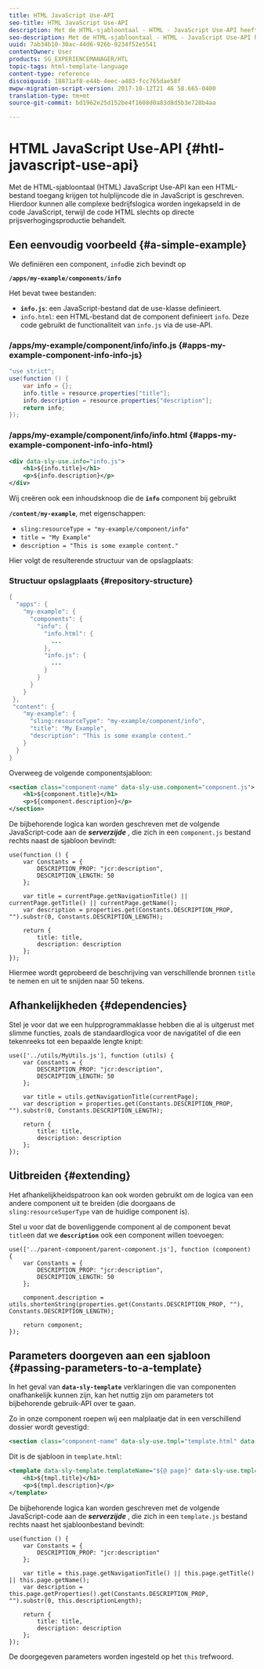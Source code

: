 ```yaml
---
title: HTML JavaScript Use-API
seo-title: HTML JavaScript Use-API
description: Met de HTML-sjabloontaal - HTML - JavaScript Use-API heeft een HTML-bestand toegang tot de hulplijncode die in JavaScript is geschreven.
seo-description: Met de HTML-sjabloontaal - HTML - JavaScript Use-API heeft een HTML-bestand toegang tot de hulplijncode die in JavaScript is geschreven.
uuid: 7ab34b10-30ac-44d6-926b-0234f52e5541
contentOwner: User
products: SG_EXPERIENCEMANAGER/HTL
topic-tags: html-template-language
content-type: reference
discoiquuid: 18871af8-e44b-4eec-a483-fcc765dae58f
mwpw-migration-script-version: 2017-10-12T21 46 58.665-0400
translation-type: tm+mt
source-git-commit: bd1962e25d152be4f1608d0a83d8d5b3e728b4aa

---
```



# HTML JavaScript Use-API {#htl-javascript-use-api}

Met de HTML-sjabloontaal (HTML) JavaScript Use-API kan een HTML-bestand toegang krijgen tot hulplijncode die in JavaScript is geschreven. Hierdoor kunnen alle complexe bedrijfslogica worden ingekapseld in de code JavaScript, terwijl de code HTML slechts op directe prijsverhogingsproductie behandelt.

## Een eenvoudig voorbeeld {#a-simple-example}

We definiëren een component, `info`die zich bevindt op

**`/apps/my-example/components/info`**

Het bevat twee bestanden:

* **`info.js`**: een JavaScript-bestand dat de use-klasse definieert.
* `info.html`: een HTML-bestand dat de component definieert `info`. Deze code gebruikt de functionaliteit van `info.js` via de use-API.

### /apps/my-example/component/info/info.js {#apps-my-example-component-info-info-js}

```java
"use strict";
use(function () {
    var info = {};    
    info.title = resource.properties["title"];
    info.description = resource.properties["description"];    
    return info;
});
```

### /apps/my-example/component/info/info.html {#apps-my-example-component-info-info-html}

```xml
<div data-sly-use.info="info.js">
    <h1>${info.title}</h1>
    <p>${info.description}</p>
</div>
```

Wij creëren ook een inhoudsknoop die de **`info`** component bij gebruikt

**`/content/my-example`**, met eigenschappen:

* `sling:resourceType = "my-example/component/info"`
* `title = "My Example"`
* `description = "This is some example content."`

Hier volgt de resulterende structuur van de opslagplaats:

### Structuur opslagplaats {#repository-structure}

```java
{
  "apps": {
    "my-example": {
      "components": {
        "info": {
          "info.html": {
            ...
          }, 
          "info.js": {
            ...
          }
        }
      }
    }
 },     
 "content": {
    "my-example": {
      "sling:resourceType": "my-example/component/info",
      "title": "My Example",
      "description": "This is some example content."
    }
  }
}
```

Overweeg de volgende componentsjabloon:

```xml
<section class="component-name" data-sly-use.component="component.js">
    <h1>${component.title}</h1>
    <p>${component.description}</p>
</section>
```

De bijbehorende logica kan worden geschreven met de volgende JavaScript-code aan de ***serverzijde*** , die zich in een `component.js` bestand rechts naast de sjabloon bevindt:

```
use(function () {
    var Constants = {
        DESCRIPTION_PROP: "jcr:description",
        DESCRIPTION_LENGTH: 50
    };
 
    var title = currentPage.getNavigationTitle() || currentPage.getTitle() || currentPage.getName();
    var description = properties.get(Constants.DESCRIPTION_PROP, "").substr(0, Constants.DESCRIPTION_LENGTH);
 
    return {
        title: title,
        description: description
    };
});
```

Hiermee wordt geprobeerd de beschrijving van verschillende bronnen `title` te nemen en uit te snijden naar 50 tekens.

## Afhankelijkheden {#dependencies}

Stel je voor dat we een hulpprogrammaklasse hebben die al is uitgerust met slimme functies, zoals de standaardlogica voor de navigatitel of die een tekenreeks tot een bepaalde lengte knipt:

```
use(['../utils/MyUtils.js'], function (utils) {
    var Constants = {
        DESCRIPTION_PROP: "jcr:description",
        DESCRIPTION_LENGTH: 50
    };
 
    var title = utils.getNavigationTitle(currentPage);
    var description = properties.get(Constants.DESCRIPTION_PROP, "").substr(0, Constants.DESCRIPTION_LENGTH);
 
    return {
        title: title,
        description: description
    };
});
```

## Uitbreiden {#extending}

Het afhankelijkheidspatroon kan ook worden gebruikt om de logica van een andere component uit te breiden (die doorgaans de `sling:resourceSuperType` van de huidige component is).

Stel u voor dat de bovenliggende component al de component bevat `title`en dat we **`description`** ook een component willen toevoegen:

```
use(['../parent-component/parent-component.js'], function (component) {
    var Constants = {
        DESCRIPTION_PROP: "jcr:description",
        DESCRIPTION_LENGTH: 50
    };
 
    component.description = utils.shortenString(properties.get(Constants.DESCRIPTION_PROP, ""), Constants.DESCRIPTION_LENGTH);
 
    return component;
});
```

## Parameters doorgeven aan een sjabloon {#passing-parameters-to-a-template}

In het geval van **`data-sly-template`** verklaringen die van componenten onafhankelijk kunnen zijn, kan het nuttig zijn om parameters tot bijbehorende gebruik-API over te gaan.

Zo in onze component roepen wij een malplaatje dat in een verschillend dossier wordt gevestigd:

```xml
<section class="component-name" data-sly-use.tmpl="template.html" data-sly-call="${tmpl.templateName @ page=currentPage}"></section>
```

Dit is de sjabloon in `template.html`:

```xml
<template data-sly-template.templateName="${@ page}" data-sly-use.tmpl="${'template.js' @ page=page, descriptionLength=50}">
    <h1>${tmpl.title}</h1>
    <p>${tmpl.description}</p>
</template>
```

De bijbehorende logica kan worden geschreven met de volgende JavaScript-code aan de ***serverzijde*** , die zich in een `template.js` bestand rechts naast het sjabloonbestand bevindt:

```
use(function () {
    var Constants = {
        DESCRIPTION_PROP: "jcr:description"
    };
 
    var title = this.page.getNavigationTitle() || this.page.getTitle() || this.page.getName();
    var description = this.page.getProperties().get(Constants.DESCRIPTION_PROP, "").substr(0, this.descriptionLength);
 
    return {
        title: title,
        description: description
    };
});
```

De doorgegeven parameters worden ingesteld op het `this` trefwoord.
